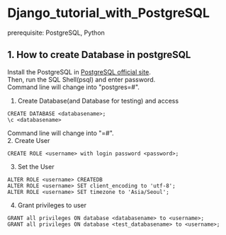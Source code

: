 # Django_tutorial_with_PostgreSQL
prerequisite: PostgreSQL, Python
## 1. How to create Database in postgreSQL
Install the PostgreSQL in [PostgreSQL official site](https://www.postgresql.org/).   
Then, run the SQL Shell(psql) and enter password.   
Command line will change into "postgres=#".    
1. Create Database(and Database for testing) and access
```
CREATE DATABASE <databasename>;
\c <databasename>
```
Command line will change into "<databasename>=#".    
2. Create User
```
CREATE ROLE <username> with login password <password>;
```
3. Set the User
```
ALTER ROLE <username> CREATEDB
ALTER ROLE <username> SET client_encoding to 'utf-8';   
ALTER ROLE <username> SET timezone to 'Asia/Seoul';   
```
4. Grant privileges to user   
```
GRANT all privileges ON database <databasename> to <username>;
GRANT all privileges ON database <test_databasename> to <username>;
```
